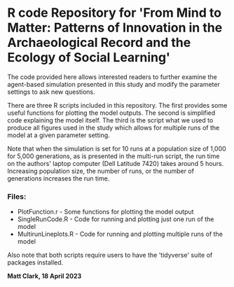 # R code Repository for 'From Mind to Matter: Patterns of Innovation in the Archaeological Record and the Ecology of Social Learning'

The code provided here allows interested readers to further examine the agent-based simulation presented in this study and modify the parameter settings to ask new questions.


There are three R scripts included in this repository. The first provides some useful functions for plotting the model outputs. The second is simplified code explaining the model itself. The third is the script what we used to produce all figures used in the study which allows for multiple runs of the model at a given parameter setting.   

Note that when the simulation is set for 10 runs at a population size of 1,000 for 5,000 generations, as is presented in the multi-run script, the run time on the authors' laptop computer (Dell Latitude 7420) takes around 5 hours. Increasing population size, the number of runs, or the number of generations increases the run time.  

### Files:

* PlotFunction.r - Some functions for plotting the model output
* SingleRunCode.R - Code for running and plotting just one run of the model
* MultirunLineplots.R - Code for running and plotting multiple runs of the model

Also note that both scripts require users to have the 'tidyverse' suite of packages installed. 

**Matt Clark, 18 April 2023**

